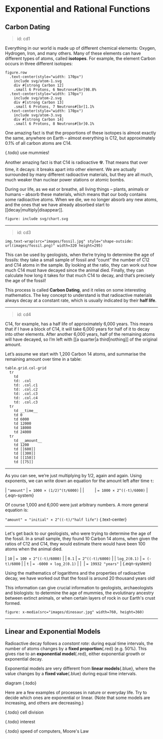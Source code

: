 # Exponential and Rational Functions

## Carbon Dating

> id: cd1

Everything in our world is made up of different chemical elements: Oxygen,
Hydrogen, Iron, and many others. Many of these elements can have different types
of atoms, called __isotopes__. For example, the element Carbon occurs in three
different isotopes:

    figure.row
      .text-center(style="width: 170px")
        include svg/atom-1.svg
        div #[strong Carbon 12]
        .small 6 Protons, 6 Neutrons#[br]98.8%
      .text-center(style="width: 170px")
        include svg/atom-2.svg
        div #[strong Carbon 13]
        .small 6 Protons, 7 Neutrons#[br]1.1%
      .text-center(style="width: 170px")
        include svg/atom-3.svg
        div #[strong Carbon 14]
        .small 6 Protons, 8 Neutrons#[br]0.1%

One amazing fact is that the proportions of these isotopes is almost exactly the
same, anywhere on Earth – almost everything is C12, but approximately 0.1% of
all carbon atoms are C14.

{.todo} use mummies!

Another amazing fact is that C14 is radioactive :radioactive:. That means that
over time, it decays: it breaks apart into other element. We are actually
surrounded by many different radioactive materials, but they are all much, much
weaker than nuclear power stations or atomic bombs.

During our life, as we eat or breathe, all living things – plants, animals or
humans – absorb these materials, which means that our body contains some
radioactive atoms. When we die, we no longer absorb any new atoms, and the ones
that we have already absorbed start to [[decay|multiply|disappear]].

    figure: include svg/chart.svg

---
> id: cd3

    img.text-wrap(src="images/fossil.jpg" style="shape-outside: url(images/fossil.png)" width=320 height=295)

This can be used by geologists, when the’re trying to determine the age of
fossils: they take a small sample of fossil and “count” the number of C12 and
C14 atoms in the sample. By looking at the ratio, they can work out how much C14
must have decayed since the animal died. Finally, they can calculate how long it
takes for that much C14 to decay, and that’s precisely the age of the fossil!

This process is called __Carbon Dating__, and it relies on some interesting
mathematics. The key concept to understand is that radioactive materials always
decay at a constant rate, which is usually indicated by their __half life__.

---
> id: cd4

C14, for example, has a half life of approximately 6,000 years. This means that
if I have a block of C14, it will take 6,000 years for half of it to decay into
other elements. After another 6,000 years, half of the remaining atoms will have
decayed, so I’m left with [[a quarter|a third|nothing]] of the original amount.

Let’s assume we start with 1,200 Carbon 14 atoms, and summarise the remaining
amount over time in a table:

    table.grid.col-grid
      tr
        td
        td: .col
        td: .col.c1
        td: .col.c2
        td: .col.c3
        td: .col.c4
        td: .col.c3
      tr
        td __time__
        td 0
        td 6000
        td 12000
        td 18000
        td 24000
      tr
        td __amount__
        td 1200
        td [[600]]
        td [[300]]
        td [[150]]
        td [[75]]

---

As you can see, we’re just multiplying by 1/2, again and again. Using exponents,
we can write down an equation for the amount left after time `t`:

| `"amount"` | `= 1000 × (1/2)^(t/6000)` |
|            | `= 1000 × 2^((-t)/6000)`  |
{.eqn-system}

Of course 1,000 and 6,000 were just arbitrary numbers. A more general equation
is:

`"amount" = "initial" × 2^((-t)/"half life")` {.text-center}

---

Let's get back to our geologists, who were trying to determine the age of the
fossil. In a small sample, they found 10 Carbon 14 atoms, when given the ratios
of C12 and C14, they would estimate there would have been 100 atoms when the
animal died.

|         `10` | `= 100 × 2^((-t)/6000)` |
|        `0.1` | `= 2^((-t)/6000)`       |
| `log_2(0.1)` | `= (-t)/6000`           |
|          `t` | `= -6000 × log_2(0.1)`  |
|              | `= 19932 "years"`       |
{.eqn-system}

Using the mathematics of logarithms and the properties of radioactive decay, we
have worked out that the fossil is around 20 thousand years old!

This information can give crucial information to geologists, archaeologists and
biologists: to determine the age of mummies, the evolutinary ancestry between
extinct animals, or when certain layers of rock in our Earth's crust formed.

    figure: x-media(src="images/dinosaur.jpg" width=760, height=360)

---

## Linear and Exponential Models

Radioactive decay follows a _constant rate_: during equal time intervals, the
number of atoms changes by a __fixed proportion__{.red} (e.g. 50%). This gives
rise to an __exponential model__{.red}, either exponential growth or
exponential decay.

Exponential models are very different from __linear models__{.blue}, where the
value changes by a __fixed value__{.blue} during equal time intervals.

diagram {.todo}

Here are a few examples of processes in nature or everyday life. Try to decide
which ones are exponential or linear. (Note that some models are increasing, 
and others are decreasing.)

{.todo} cell division

{.todo} interest

{.todo} speed of computers, Moore's Law
